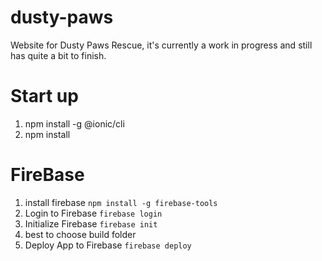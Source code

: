 # dusty-paws
Website for Dusty Paws Rescue, it's currently a work in progress and still has quite a bit to finish. 

# Start up
1. npm install -g @ionic/cli
1. npm install

# FireBase
1. install firebase `npm install -g firebase-tools`
1. Login to Firebase `firebase login`
1. Initialize Firebase `firebase init`
1. best to choose build folder
1. Deploy App to Firebase `firebase deploy`